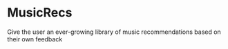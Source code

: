 # MusicRecs
Give the user an ever-growing library of music recommendations based on their own feedback
